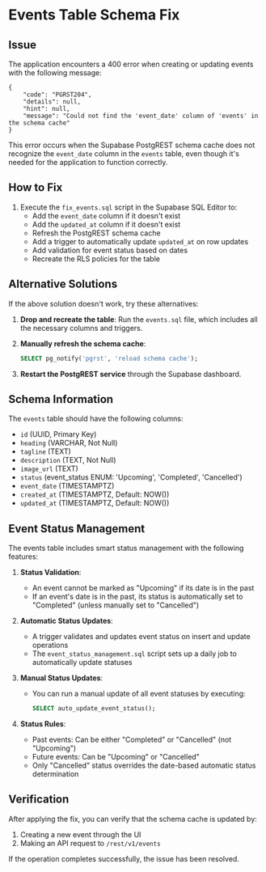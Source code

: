 # Events Table Schema Fix

## Issue
The application encounters a 400 error when creating or updating events with the following message:
```
{
    "code": "PGRST204",
    "details": null,
    "hint": null,
    "message": "Could not find the 'event_date' column of 'events' in the schema cache"
}
```

This error occurs when the Supabase PostgREST schema cache does not recognize the `event_date` column in the `events` table, even though it's needed for the application to function correctly.

## How to Fix

1. Execute the `fix_events.sql` script in the Supabase SQL Editor to:
   - Add the `event_date` column if it doesn't exist
   - Add the `updated_at` column if it doesn't exist
   - Refresh the PostgREST schema cache
   - Add a trigger to automatically update `updated_at` on row updates
   - Add validation for event status based on dates
   - Recreate the RLS policies for the table

## Alternative Solutions

If the above solution doesn't work, try these alternatives:

1. **Drop and recreate the table**: Run the `events.sql` file, which includes all the necessary columns and triggers.

2. **Manually refresh the schema cache**:
   ```sql
   SELECT pg_notify('pgrst', 'reload schema cache');
   ```

3. **Restart the PostgREST service** through the Supabase dashboard.

## Schema Information

The `events` table should have the following columns:
- `id` (UUID, Primary Key)
- `heading` (VARCHAR, Not Null)
- `tagline` (TEXT)
- `description` (TEXT, Not Null)
- `image_url` (TEXT)
- `status` (event_status ENUM: 'Upcoming', 'Completed', 'Cancelled')
- `event_date` (TIMESTAMPTZ)
- `created_at` (TIMESTAMPTZ, Default: NOW())
- `updated_at` (TIMESTAMPTZ, Default: NOW())

## Event Status Management

The events table includes smart status management with the following features:

1. **Status Validation**: 
   - An event cannot be marked as "Upcoming" if its date is in the past
   - If an event's date is in the past, its status is automatically set to "Completed" (unless manually set to "Cancelled")

2. **Automatic Status Updates**:
   - A trigger validates and updates event status on insert and update operations
   - The `event_status_management.sql` script sets up a daily job to automatically update statuses

3. **Manual Status Updates**:
   - You can run a manual update of all event statuses by executing:
     ```sql
     SELECT auto_update_event_status();
     ```

4. **Status Rules**:
   - Past events: Can be either "Completed" or "Cancelled" (not "Upcoming")
   - Future events: Can be "Upcoming" or "Cancelled"
   - Only "Cancelled" status overrides the date-based automatic status determination

## Verification

After applying the fix, you can verify that the schema cache is updated by:
1. Creating a new event through the UI
2. Making an API request to `/rest/v1/events`

If the operation completes successfully, the issue has been resolved. 